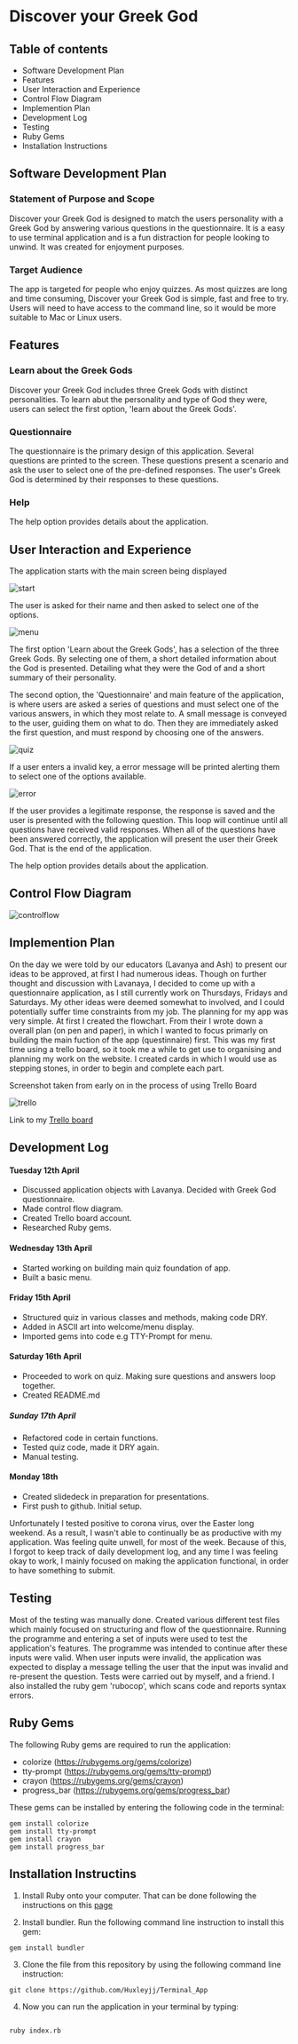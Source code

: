 # Discover your Greek God

## Table of contents

- Software Development Plan
- Features
- User Interaction and Experience
- Control Flow Diagram
- Implemention Plan
- Development Log
- Testing
- Ruby Gems
- Installation Instructions

## Software Development Plan

### Statement of Purpose and Scope

Discover your Greek God is designed to match the users personality with a Greek God by answering various questions in the questionnaire. It is a easy to use terminal application and is a fun distraction for people looking to unwind. It was created for enjoyment purposes.

### Target Audience

The app is targeted for people who enjoy quizzes. As most quizzes are long and time consuming, Discover your Greek God is simple, fast and free to try. Users will need to have access to the command line, so it would be more suitable to Mac or Linux users.

## Features

### Learn about the Greek Gods

Discover your Greek God includes three Greek Gods with distinct personalities. To learn abut the personality and type of God they were, users can select the first option, 'learn about the Greek Gods'.

### Questionnaire

The questionnaire is the primary design of this application. Several questions are printed to the screen. These questions present a scenario and ask the user to select one of the pre-defined responses. The user's Greek God is determined by their responses to these questions.

### Help

The help option provides details about the application.

## User Interaction and Experience

The application starts with the main screen being displayed

![start](docs/start.png)

The user is asked for their name and then asked to select one of the options.

![menu](docs/menu.png)

The first option 'Learn about the Greek Gods', has a selection of the three Greek Gods. By selecting one of them, a short detailed information about the God is presented. Detailing what they were the God of and a short summary of their personality.

The second option, the 'Questionnaire' and main feature of the application, is where users are asked a series of questions and must select one of the various answers, in which they most relate to. A small message is conveyed to the user, guiding them on what to do. Then they are immediately asked the first question, and must respond by choosing one of the answers.

![quiz](docs/quiz.png)

If a user enters a invalid key, a error message will be printed alerting them to select one of the options available.

![error](docs/error.png)

If the user provides a legitimate response, the response is saved and the user is presented with the following question. This loop will continue until all questions have received valid responses. When all of the questions have been answered correctly, the application will present the user their Greek God. That is the end of the application.

The help option provides details about the application.

## Control Flow Diagram

![controlflow](docs/controlflow.png)

## Implemention Plan

On the day we were told by our educators (Lavanya and Ash) to present our ideas to be approved, at first I had numerous ideas. Though on further thought and discussion with Lavanaya, I decided to come up with a questionnaire application, as I still currently work on Thursdays, Fridays and Saturdays. My other ideas were deemed somewhat to involved, and I could potentially suffer time constraints from my job.
The planning for my app was very simple. At first I created the flowchart. From their I wrote down a overall plan (on pen and paper), in which I wanted to focus primarly on building the main fuction of the app (questinnaire) first.
This was my first time using a trello board, so it took me a while to get use to organising and planning my work on the website. I created cards in which I would use as stepping stones, in order to begin and complete each part.

Screenshot taken from early on in the process of using Trello Board

![trello](docs/trello_1.png)

Link to my [Trello board](https://trello.com/b/3AGly3Z8/terminalapp)

## Development Log

#### Tuesday 12th April

- Discussed application objects with Lavanya. Decided with Greek God questionnaire.
- Made control flow diagram.
- Created Trello board account.
- Researched Ruby gems.

#### Wednesday 13th April

- Started working on building main quiz foundation of app.
- Built a basic menu.

#### Friday 15th April

- Structured quiz in various classes and methods, making code DRY.
- Added in ASCII art into welcome/menu display.
- Imported gems into code e.g TTY-Prompt for menu.

#### Saturday 16th April

- Proceeded to work on quiz. Making sure questions and answers loop together.
- Created README.md

##### Sunday 17th April

- Refactored code in certain functions.
- Tested quiz code, made it DRY again.
- Manual testing.

#### Monday 18th

- Created slidedeck in preparation for presentations.
- First push to github. Initial setup.

Unfortunately I tested positive to corona virus, over the Easter long weekend. As a result, I wasn't able to continually be as productive with my application. Was feeling quite unwell, for most of the week. Because of this, I forgot to keep track of daily development log, and any time I was feeling okay to work, I mainly focused on making the application functional, in order to have something to submit.

## Testing

Most of the testing was manually done. Created various different test files which mainly focused on structuring and flow of the questionnaire.
Running the programme and entering a set of inputs were used to test the application's features. The programme was intended to continue after these inputs were valid. When user inputs were invalid, the application was expected to display a message telling the user that the input was invalid and re-present the question. Tests were carried out by myself, and a friend.
I also installed the ruby gem 'rubocop', which scans code and reports syntax errors.

## Ruby Gems

The following Ruby gems are required to run the application:

- colorize (https://rubygems.org/gems/colorize)
- tty-prompt (https://rubygems.org/gems/tty-prompt)
- crayon (https://rubygems.org/gems/crayon)
- progress_bar (https://rubygems.org/gems/progress_bar)

These gems can be installed by entering the following code in the terminal:

```
gem install colorize
gem install tty-prompt
gem install crayon
gem install progress_bar

```

## Installation Instructins

1. Install Ruby onto your computer. That can be done following the instructions on this [page](https://www.ruby-lang.org/en/documentation/installation/)

2. Install bundler. Run the following command line instruction to install this gem:

```
gem install bundler
```

3. Clone the file from this repository by using the following command line instruction:

```
git clone https://github.com/Huxleyjj/Terminal_App

```

4. Now you can run the application in your terminal by typing:

```

ruby index.rb

```
